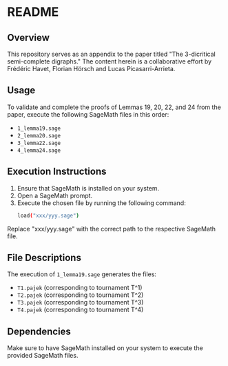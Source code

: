 # README

## Overview

This repository serves as an appendix to the paper titled "The 3-dicritical semi-complete digraphs." The content herein is a collaborative effort by Frédéric Havet, Florian Hörsch and Lucas Picasarri-Arrieta.

## Usage

To validate and complete the proofs of Lemmas 19, 20, 22, and 24 from the paper, execute the following SageMath files in this order:

- `1_lemma19.sage`
- `2_lemma20.sage`
- `3_lemma22.sage`
- `4_lemma24.sage`

## Execution Instructions

1. Ensure that SageMath is installed on your system.
2. Open a SageMath prompt.
3. Execute the chosen file by running the following command:
   ```bash
   load("xxx/yyy.sage")
   ```
Replace "xxx/yyy.sage" with the correct path to the respective SageMath file.

## File Descriptions

The execution of `1_lemma19.sage` generates the files:

- `T1.pajek` (corresponding to tournament T^1)
- `T2.pajek` (corresponding to tournament T^2)
- `T3.pajek` (corresponding to tournament T^3)
- `T4.pajek` (corresponding to tournament T^4)

## Dependencies

Make sure to have SageMath installed on your system to execute the provided SageMath files.
